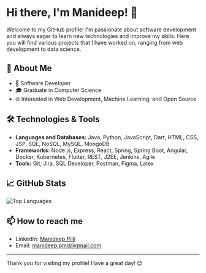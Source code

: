 # Hi there, I'm Manideep! 👋

Welcome to my GitHub profile! I'm passionate about software development and always eager to learn new technologies and improve my skills. Here you will find various projects that I have worked on, ranging from web development to data science.

## 🚀 About Me

- 💼 Software Developer
- 🎓 Graduate in Computer Science
- 🌐 Interested in Web Development, Machine Learning, and Open Source

## 🛠️ Technologies & Tools

- **Languages and Databases:** Java, Python, JavaScript, Dart, HTML, CSS, JSP, SQL, NoSQL, MySQL, MongoDB
- **Frameworks:** Node.js, Express, React, Spring, Spring Boot, Angular, Docker, Kubernetes, Flutter, REST, J2EE, Jenkins, Agile
- **Tools:** Git, Jira, SQL Developer, Postman, Figma, Latex

## 📈 GitHub Stats

![Top Languages](https://github-readme-stats.vercel.app/api/top-langs/?username=manideeppmdmd&layout=compact&theme=radical)

## 📫 How to reach me

- LinkedIn: [Manideep Pilli](https://www.linkedin.com/in/manideep-pilli/)
- Email: manideep.pmd@gmail.com

---

Thank you for visiting my profile! Have a great day! 😊
